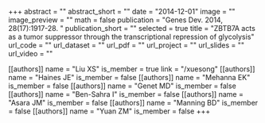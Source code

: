 +++
abstract = ""
abstract_short = ""
date = "2014-12-01"
image = ""
image_preview = ""
math = false
publication = "Genes Dev. 2014, 28(17):1917-28. "
publication_short = ""
selected = true
title = "ZBTB7A acts as a tumor suppressor through the transcriptional repression of glycolysis"
url_code = ""
url_dataset = ""
url_pdf = ""
url_project = ""
url_slides = ""
url_video = ""

[[authors]]
    name = "Liu XS"
    is_member = true
    link = "/xuesong"
[[authors]]
    name = "Haines JE"
    is_member = false
[[authors]]
    name = "Mehanna EK"
    is_member = false
[[authors]]
    name = "Genet MD"
    is_member = false
[[authors]]
    name = "Ben-Sahra I"
    is_member = false
[[authors]]
    name = "Asara JM"
    is_member = false
[[authors]]
    name = "Manning BD"
    is_member = false
[[authors]]
    name = "Yuan ZM"
    is_member = false
+++
